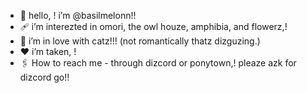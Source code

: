 - 🍉 hello, ! i’m @basilmelonn!!
- 🩹 i’m interezted in omori, the owl houze, amphibia, and flowerz,!
- 🌱 i’m in love with catz!!! (not romantically thatz dizguzing.)
- ❤️ i’m taken, !
- 🖇️ How to reach me - through dizcord or ponytown,! pleaze azk for dizcord go!!

